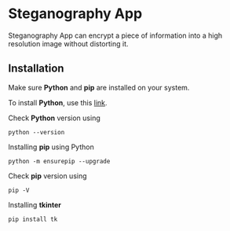 # Steganography App

Steganography App can encrypt a piece of information into a high resolution image without distorting it.

## Installation

Make sure **Python** and **pip** are installed on your system.

To install **Python**, use this [link](https://www.python.org/downloads/).

Check **Python** version using

```
python --version
```

Installing **pip** using Python

```
python -m ensurepip --upgrade
```

Check **pip** version using

```
pip -V
```

Installing **tkinter**

```
pip install tk
```
